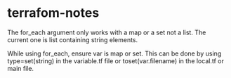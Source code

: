 # terrafom-notes

The for_each argument only works with a map or a set not a list. The current one is list containing string elements.

While using for_each, ensure var is map or set. This can be done by using type=set(string) in the variable.tf file or toset(var.filename) in the local.tf or main file.